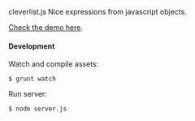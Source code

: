 cleverlist.js
Nice expressions from javascript objects.

[Check the demo here](http://codepen.io/kandebonfim/pen/OXmjXk).

#### Development
Watch and compile assets:
```{r, engine='bash'}
$ grunt watch
```

Run server:
```{r, engine='bash'}
$ node server.js
```
